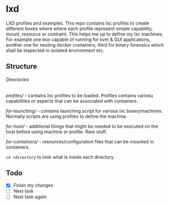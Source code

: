 # lxd
LXD profiles and examples. This repo contains lxc profiles to create different boxes where where each profile represent simple capability, mount, resource or contraint. This helps me up to define my lxc machines. For example one box capable of running for kvm & GUI applications, another one for nesting docker containers, third for binary forensics which shall be inspected in isolated environment etc.

## Structure
###### Directories
*profiles/* - contains lxc profiles to be loaded. Profiles contains variosu capabilities or aspects that can be associated with containers.

*for-launching/* - contains launching script for various lxc boxes/machines. Normally scripts are using profiles to define the machine.

*for-host/* - additional things that might be needed to be executed on the host before using machine or profile. Rare stuff.

*for-containers/* - resources/configuration files that can be mounted in containers.

`cd <directory` to look what is inside each directory.

## Todo
- [x] Finish my changes
- [ ] Next task
- [ ] Next task again
